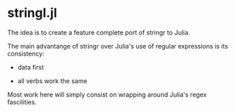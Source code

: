 # stringl.jl

The idea is to create a feature complete port of stringr to Julia.

The main advantange of stringr over Julia's use of regular expressions is its consistency:

* data first

* all verbs work the same

Most work here will simply consist on wrapping around Julia's regex fascilities.
